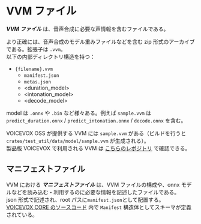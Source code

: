 # VVM ファイル

***VVM ファイル*** は、音声合成に必要な声情報を含むファイルである。  

より正確には、音声合成のモデル重みファイルなどを含む zip 形式のアーカイブである。拡張子は `.vvm`。  
以下の内部ディレクトリ構造を持つ：  

- `{filename}.vvm`
  - `manifest.json`
  - `metas.json`
  - <duration_model>
  - <intonation_model>
  - <decode_model>

model は `.onnx` や `.bin` など様々ある。例えば `sample.vvm` は `predict_duration.onnx` / `predict_intonation.onnx` / `decode.onnx` を含む。  

VOICEVOX OSS が提供する VVM には `sample.vvm` がある（ビルドを行うと `crates/test_util/data/model/sample.vvm` が生成される）。  
製品版 VOICEVOX で利用される VVM は [こちらのレポジトリ](https://github.com/VOICEVOX/voicevox_vvm/tree/main/vvms) で確認できる。  

## マニフェストファイル

VVM における ***マニフェストファイル*** は、VVM ファイルの構成や、onnx モデルなどを読み込む・利用するのに必要な情報を記述したファイルである。  
json 形式で記述され、root パスに`manifest.json`として配置する。  
[VOICEVOX CORE のソースコード](https://github.com/VOICEVOX/voicevox_core/blob/main/crates/voicevox_core/src/manifest.rs) 内で `Manifest` 構造体としてスキーマが定義されている。  
